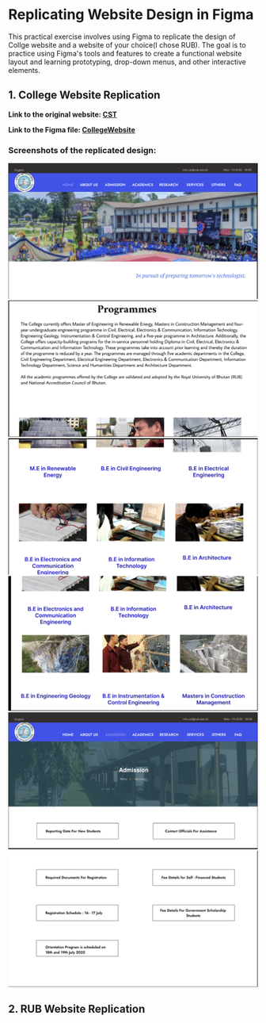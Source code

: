 # Replicating Website Design in Figma
This practical exercise involves using Figma to replicate the design of Collge website and a website of your choice(I chose RUB). The goal is to practice using Figma's tools and features to create a functional website layout and learning prototyping, drop-down menus, and other interactive elements.

## 1. College Website Replication

**Link to the original website: [CST](https://www.cst.com/)**

**Link to the Figma file: [CollegeWebsite](https://www.figma.com/design/GhrSg4cYKngkRrFCpuQwII/College-Website?node-id=0-1&t=aGpMge2eZ3cqFfMu-1)**

### Screenshots of the replicated design:
![Home Page](assets/H1.png)
![Home Page](assets/H2.png)
![Home Page](assets/H3.png)
![Home Page](assets/H4.png)
![Admissions Page](assets/A1.png)
![Admissions Page](assets/A2.png)

## 2. RUB Website Replication
